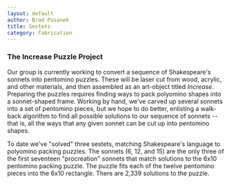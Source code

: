 ```yaml
---
layout: default
author: Brad Pasanek
title: Sestets
category: fabrication
---
```

### The Increase Puzzle Project
Our group is currently working to convert a sequence of Shakespeare's sonnets into pentomino puzzles. These will be laser cut from wood, acrylic, and other materials, and then assembled as an art-object titled _Increase_. Preparing the puzzles requires finding ways to pack polyomino shapes into a sonnet-shaped frame. Working by hand, we've carved up several sonnets into a set of pentomino pieces, but we hope to do better, enlisting a walk-back algorithm to find all possible solutions to our sequence of sonnets -- that is, all the ways that any given sonnet can be cut up into pentomino shapes.

To date we've "solved" three sestets, matching Shakespeare's language to polyomino packing puzzles. The sonnets (6, 12, and 15) are the only three of the first seventeen "procreation" sonnets that match solutions to the 6x10 pentomino packing puzzle. The puzzle fits each of the twelve pentomino pieces into the 6x10 rectangle. There are 2,339 solutions to the puzzle. 